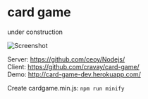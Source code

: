 # card game

under construction

![Screenshot](http://i.imgur.com/l4cjwJw.png)

Server: https://github.com/ceoy/Nodejs/  
Client: https://github.com/cravay/card-game/  
Demo: http://card-game-dev.herokuapp.com/


Create cardgame.min.js: `npm run minify`
